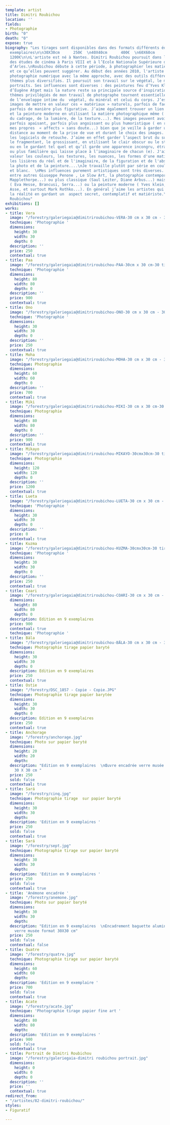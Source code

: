 ```yaml
---
template: artist
title: Dimitri Roubichou
location: ''
fields:
- Photographie
birth: "0"
death: "0"
expose: true
biography: "Les tirages sont disponibles dans des formats différents édition en 9
  exemplaires\n\n30X30cm      250€  \n40X40cm      400€  \n60X60cm      700€  \n120X120cm
  1200€\n\nL'artiste est né à Nantes. Dimitri Roubichou poursuit dans les années 90
  des études de cinéma à Paris VIII et à l’Ecole Nationale Supérieure de Photographie
  d’Arles.\nRoubichou débute à cette période, à photographier les matières végétales
  et ce qu’elles peuvent suggérer. Au début des années 2010, l'artiste passe à la
  photographie numérique avec la même approche, avec des outils différents et des
  thèmes plus diversifiés. Il poursuit son travail sur le végétal, le minéral et les
  portraits. Ses influences sont diverses : des peintures feu d’Yves Klein au Paris
  d’Eugène Atget mais la nature reste sa principale source d'inspiration.\n\n\"Les
  thèmes privilégiés de mon travail de photographe tournent essentiellement autour
  de l’enveloppe intime du  végétal, du minéral et celui du corps. J’essaie dans mes
  images de mettre en valeur ces « matériaux » naturels, parfois de façon plus abstraite
  parfois de manière plus figurative. J’aime également trouver un lien avec la sculpture
  et la peinture moderne en utilisant la matière photographique même ( en me servant
  du cadrage, de la lumière, de la texture...). Mes images peuvent avoir un aspect
  parfois apaisant, parfois plus angoissant ou plus humoristique ( en rapport avec
  mes propres  « affects » sans doute...) bien que je veille à garder une certaine
  distance au moment de la prise de vue et durant le choix des images. J’utilise peu
  les logiciels de retouche. J’aime en effet garder l’aspect brut du sujet tout en
  le fragmentant, le grossissant, en utilisant le clair obscur ou le studio photo...
  ou en le gardant tel quel et qu’il garde une apparence incongru, étrange, secrète
  ou plus familière qui laisse place à l’imaginaire de chacun (e). J'aime mettre en
  valeur les couleurs, les textures, les nuances, les formes d'une matière et explorer
  les lisières du réel et de l'imaginaire, de la figuration et de l'abstraction, de
  la photo et de la peinture....\nJe travaille plutôt par série en couleur et en noir
  et blanc.  \nMes influences purement artistiques sont très diverses... J’apprécie
  entre autres Giuseppe Penone , Le Slow Art, la photographie contemporaine ( Tosani,
  Mapplethorpe...) ou plus classique (Saul Leiter, Diane Arbus...) mais aussi la sculpture
  ( Eva Hesse, Brancusi, Serra...) ou la peinture moderne ( Yves klein, Genevieve
  Asse, et surtout Mark Rothko...). En général j’aime les artistes qui interrogent
  la réalité en gardant un  aspect secret, contemplatif et matiériste.\"\n\nDimitri
  Roubichou"
exhibitions: []
works:
- title: Vera
  image: "/forestry/galeriegaia@dimitriroubichou-VERA-30 cm x 30 cm - 30 tirages.jpg"
  technique: 'Photographie '
  dimensions:
    height: 30
    width: 30
    depth: 0
  description: ''
  price: 250
  contextual: true
- title: Paa
  image: "/forestry/galeriegaia@dimitriroubichou-PAA-30cm x 30 cm-30 tirages.jpg"
  technique: 'Photographie '
  dimensions:
    height: 80
    width: 80
    depth: 0
  description: ''
  price: 900
  contextual: true
- title: Ono
  image: "/forestry/galeriegaia@dimitriroubichou-ONO-30 cm x 30 cm - 30 tirages.jpg"
  technique: 'Photographie '
  dimensions:
    height: 30
    width: 30
    depth: 0
  description: ''
  price: 250
  contextual: true
- title: Moha
  image: "/forestry/galeriegaia@dimitriroubichou-MOHA-30 cm x 30 cm - 30 tirages.jpg"
  technique: Photographie
  dimensions:
    height: 60
    width: 60
    depth: 0
  description: ''
  price: 700
  contextual: true
- title: Miki
  image: "/forestry/galeriegaia@dimitriroubichou-MIKI-30 cm x 30 cm-30 tirages.jpg"
  technique: Photographie
  dimensions:
    height: 80
    width: 80
    depth: 0
  description: ''
  price: 900
  contextual: true
- title: Mikayo
  image: "/forestry/galeriegaia@dimitriroubichou-MIKAYO-30cmx30cm-30 tirages.jpg"
  technique: Photographie
  dimensions:
    height: 120
    width: 120
    depth: 0
  description: ''
  price: 1200
  contextual: true
- title: Lueta
  image: "/forestry/galeriegaia@dimitriroubichou-LUETA-30 cm x 30 cm - 30 tirages.jpg"
  technique: 'Photographie '
  dimensions:
    height: 30
    width: 30
    depth: 0
  description: ''
  price: 0
  contextual: true
- title: Kuzma
  image: "/forestry/galeriegaia@dimitriroubichou-KUZMA-30cmx30cm-30 tirages.jpg"
  technique: 'Photographie '
  dimensions:
    height: 30
    width: 30
    depth: 0
  description: ''
  price: 250
  contextual: true
- title: Coari
  image: "/forestry/galeriegaia@dimitriroubichou-COARI-30 cm x 30 cm - 30 tirages.jpg"
  dimensions:
    height: 80
    width: 80
    depth: 0
  description: Edition en 9 exemplaires
  price: 900
  contextual: true
  technique: 'Photographie '
- title: Bäla
  image: "/forestry/galeriegaia@dimitriroubichou-BÄLA-30 cm x 30 cm - 30 tirages.jpg"
  technique: Photographie tirage papier baryté
  dimensions:
    height: 30
    width: 30
    depth: 0
  description: Edition en 9 exemplaires
  price: 250
  contextual: true
- title: Ostie
  image: "/forestry/DSC_1857 - Copie - Copie.JPG"
  technique: Photographie tirage papier barytée
  dimensions:
    height: 30
    width: 30
    depth: 0
  description: Edition en 9 exemplaires
  price: 250
  contextual: true
- title: Anchorage
  image: "/forestry/anchorage.jpg"
  technique: Photo sur papier baryté
  dimensions:
    height: 20
    width: 20
    depth: 
  description: "Edition en 9 exemplaires  \nŒuvre encadrée verre musée format final
    30 X 30 cm "
  price: 250
  sold: false
  contextual: true
- title: Sará
  image: "/forestry/cinq.jpg"
  technique: Photographie tirage  sur papier baryté
  dimensions:
    height: 30
    width: 30
    depth: 
  description: 'Edition en 9 exemplaires '
  price: 250
  sold: false
  contextual: true
- title: Sará
  image: "/forestry/sept.jpg"
  technique: Photographie tirage sur papier baryté
  dimensions:
    height: 30
    width: 30
    depth: 
  description: 'Edition en 9 exemplaires '
  price: 250
  sold: false
  contextual: true
- title: 'Anémone encadrée '
  image: "/forestry/anemone.jpg"
  technique: Photo sur papier baryté
  dimensions:
    height: 30
    width: 30
    depth: 
  description: "Edition en 9 exemplaires  \nEncadrement baguette aluminium noir brossé
    verre musée format 30X30 cm"
  price: 250
  sold: false
  contextual: false
- title: Quatre
  image: "/forestry/quatre.jpg"
  technique: Photographie tirage sur papier baryté
  dimensions:
    height: 60
    width: 60
    depth: 
  description: 'Edition en 9 exemplaire '
  price: 700
  sold: false
  contextual: true
- title: Acate
  image: "/forestry/acate.jpg"
  technique: 'Photographie tirage papier fine art '
  dimensions:
    height: 80
    width: 80
    depth: 
  description: 'Edition en 9 exemplaires '
  price: 900
  sold: false
  contextual: true
- title: Portrait de Dimitri Roubichou
  image: "/forestry/galeriegaia-dimitri roubichou portrait.jpg"
  dimensions:
    height: 0
    width: 0
    depth: 0
  description: ''
  price: ''
  contextual: true
redirect_from:
- "/artistes/82-dimitri-roubichou/"
styles:
- Figuratif

---
```

